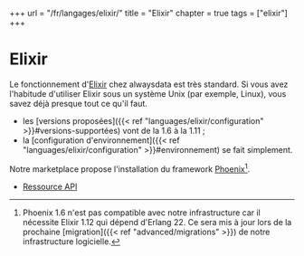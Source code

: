 +++
url = "/fr/langages/elixir/"
title = "Elixir"
chapter = true
tags = ["elixir"]
+++

# Elixir

Le fonctionnement d'[Elixir](https://elixir-lang.org/) chez alwaysdata est très standard. Si vous avez l'habitude d'utiliser Elixir sous un système Unix (par exemple, Linux), vous savez déjà presque tout ce qu'il faut.

* les [versions proposées]({{< ref "languages/elixir/configuration" >}}#versions-supportées) vont de la 1.6 à la 1.11 ;
* la [configuration d'environnement]({{< ref "languages/elixir/configuration" >}}#environnement) se fait simplement.

Notre marketplace propose l'installation du framework [Phoenix](https://www.phoenixframework.org/)[^1].

* [Ressource API](https://api.alwaysdata.com/v1/environment/elixir/doc/)

[^1]: Phoenix 1.6 n'est pas compatible avec notre infrastructure car il nécessite Elixir 1.12 qui dépend d'Erlang 22. Ce sera mis à jour lors de la prochaine [migration]({{< ref "advanced/migrations" >}}) de notre infrastructure logicielle.
